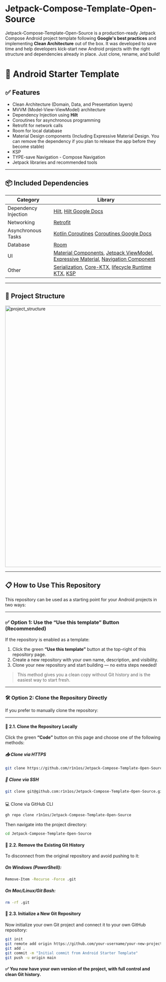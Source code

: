 # Jetpack-Compose-Template-Open-Source

Jetpack-Compose-Template-Open-Source is a production-ready Jetpack Compose Android project template following **Google's best practices** and implementing **Clean Architecture** out of the box. It was developed to save time and help developers kick-start new Android projects with the right structure and dependencies already in place. Just clone, rename, and build!

# 🚀 Android Starter Template
## ✅ Features

- Clean Architecture (Domain, Data, and Presentation layers)
- MVVM (Model-View-ViewModel) architecture
- Dependency Injection using **Hilt**
- Coroutines for asynchronous programming
- Retrofit for network calls
- Room for local database
- Material Design components (Including Expressive Material Design. You can remove the dependency if you plan to release the app before they become stable)
- KSP
- TYPE-save Navigation - Compose Navigation
- Jetpack libraries and recommended tools

---

## 📦 Included Dependencies

| Category              | Library                                                                 |
|-----------------------|-------------------------------------------------------------------------|
| Dependency Injection  | [Hilt](https://dagger.dev/hilt/), [Hilt Google Docs](https://developer.android.com/training/dependency-injection/hilt-android)                                       |
| Networking            | [Retrofit](https://square.github.io/retrofit/)  |
| Asynchronous Tasks    | [Kotlin Coroutines](https://kotlinlang.org/docs/coroutines-overview.html) [Coroutines Google Docs](https://developer.android.com/kotlin/coroutines) |
| Database              | [Room](https://developer.android.com/jetpack/androidx/releases/room)    |
| UI                    | [Material Components](https://material.io/components), [Jetpack ViewModel](https://developer.android.com/topic/libraries/architecture/viewmodel), [Expressive Material](https://m3.material.io/blog/building-with-m3-expressive), [Navigation Component](https://developer.android.com/guide/navigation) |
| Other                 | [Serialization](https://kotlinlang.org/docs/serialization.html), [Core-KTX](https://developer.android.com/kotlin/ktx#core), [lifecycle Runtime KTX](https://developer.android.com/jetpack/androidx/releases/lifecycle), [KSP](https://kotlinlang.org/docs/ksp-quickstart.html) |

---

## 🧱 Project Structure
<img width="575" height="843" alt="project_structure" src="https://github.com/user-attachments/assets/6a898561-8b1e-4fb5-9261-cf8516d03435" />

---

## 📋 How to Use This Repository

This repository can be used as a starting point for your Android projects in two ways:

---

### ✅ Option 1: Use the “Use this template” Button (Recommended)

If the repository is enabled as a template:

1. Click the green **“Use this template”** button at the top-right of this repository page.
2. Create a new repository with your own name, description, and visibility.
3. Clone your new repository and start building — no extra steps needed!

> This method gives you a clean copy without Git history and is the easiest way to start fresh.

---

### 🛠 Option 2: Clone the Repository Directly

If you prefer to manually clone the repository:

---

#### 🔹 2.1. Clone the Repository Locally

Click the green **“Code”** button on this page and choose one of the following methods:

##### 📥 Clone via HTTPS

```bash
git clone https://github.com/r1n1os/Jetpack-Compose-Template-Open-Source.git
```
##### 🔐 Clone via SSH

```bash
git clone git@github.com:r1n1os/Jetpack-Compose-Template-Open-Source.git
```

##### 
💻 Clone via GitHub CLI

```bash
gh repo clone r1n1os/Jetpack-Compose-Template-Open-Source
```

Then navigate into the project directory:

```bash
cd Jetpack-Compose-Template-Open-Source
```

#### 🔹 2.2. Remove the Existing Git History

To disconnect from the original repository and avoid pushing to it:

##### On Windows (PowerShell):

```bash
Remove-Item -Recurse -Force .git
```

##### On Mac/Linux/Git Bash:

```bash
rm -rf .git
```

#### 🔹 2.3. Initialize a New Git Repository

Now initialize your own Git project and connect it to your own GitHub repository:

```bash
git init
git remote add origin https://github.com/your-username/your-new-project.git
git add .
git commit -m "Initial commit from Android Starter Template"
git push -u origin main
```

#### ✅ You now have your own version of the project, with full control and clean Git history.















